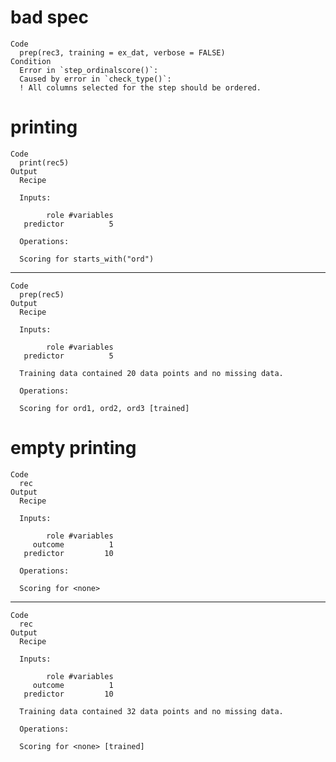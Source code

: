 # bad spec

    Code
      prep(rec3, training = ex_dat, verbose = FALSE)
    Condition
      Error in `step_ordinalscore()`:
      Caused by error in `check_type()`:
      ! All columns selected for the step should be ordered.

# printing

    Code
      print(rec5)
    Output
      Recipe
      
      Inputs:
      
            role #variables
       predictor          5
      
      Operations:
      
      Scoring for starts_with("ord")

---

    Code
      prep(rec5)
    Output
      Recipe
      
      Inputs:
      
            role #variables
       predictor          5
      
      Training data contained 20 data points and no missing data.
      
      Operations:
      
      Scoring for ord1, ord2, ord3 [trained]

# empty printing

    Code
      rec
    Output
      Recipe
      
      Inputs:
      
            role #variables
         outcome          1
       predictor         10
      
      Operations:
      
      Scoring for <none>

---

    Code
      rec
    Output
      Recipe
      
      Inputs:
      
            role #variables
         outcome          1
       predictor         10
      
      Training data contained 32 data points and no missing data.
      
      Operations:
      
      Scoring for <none> [trained]


